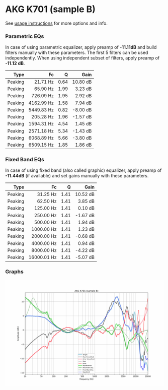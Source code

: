 # AKG K701 (sample B)
See [usage instructions](https://github.com/jaakkopasanen/AutoEq#usage) for more options and info.

### Parametric EQs
In case of using parametric equalizer, apply preamp of **-11.11dB** and build filters manually
with these parameters. The first 5 filters can be used independently.
When using independent subset of filters, apply preamp of **-11.12 dB**.

| Type    | Fc         |    Q | Gain     |
|--------:|-----------:|-----:|---------:|
| Peaking | 21.71 Hz   | 0.64 | 10.80 dB |
| Peaking | 65.90 Hz   | 1.99 | 3.23 dB  |
| Peaking | 726.09 Hz  | 1.95 | 2.92 dB  |
| Peaking | 4162.99 Hz | 1.58 | 7.94 dB  |
| Peaking | 5449.83 Hz | 0.82 | -8.00 dB |
| Peaking | 205.28 Hz  | 1.96 | -1.57 dB |
| Peaking | 1594.31 Hz | 4.54 | 1.45 dB  |
| Peaking | 2571.18 Hz | 5.34 | -1.43 dB |
| Peaking | 6068.89 Hz | 5.66 | -3.80 dB |
| Peaking | 6509.15 Hz | 1.85 | 1.86 dB  |

### Fixed Band EQs
In case of using fixed band (also called graphic) equalizer, apply preamp of **-11.44dB**
(if available) and set gains manually with these parameters.

| Type    | Fc          |    Q | Gain     |
|--------:|------------:|-----:|---------:|
| Peaking | 31.25 Hz    | 1.41 | 10.52 dB |
| Peaking | 62.50 Hz    | 1.41 | 3.85 dB  |
| Peaking | 125.00 Hz   | 1.41 | 0.10 dB  |
| Peaking | 250.00 Hz   | 1.41 | -1.67 dB |
| Peaking | 500.00 Hz   | 1.41 | 1.94 dB  |
| Peaking | 1000.00 Hz  | 1.41 | 1.23 dB  |
| Peaking | 2000.00 Hz  | 1.41 | -0.68 dB |
| Peaking | 4000.00 Hz  | 1.41 | 0.94 dB  |
| Peaking | 8000.00 Hz  | 1.41 | -4.22 dB |
| Peaking | 16000.01 Hz | 1.41 | -5.07 dB |

### Graphs
![](./AKG%20K701%20(sample%20B).png)